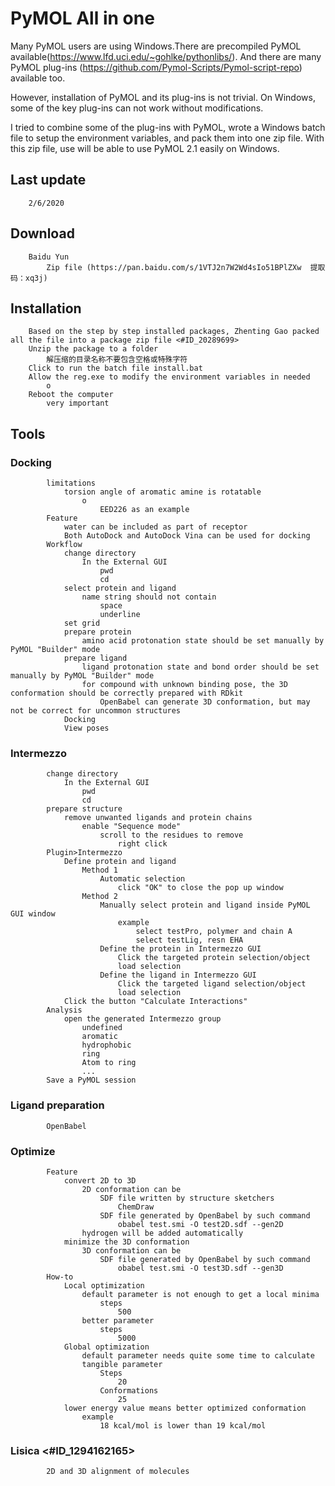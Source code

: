 # PyMOL All in one

Many PyMOL users are using Windows.There are precompiled PyMOL available(https://www.lfd.uci.edu/~gohlke/pythonlibs/). And there are many PyMOL plug-ins (https://github.com/Pymol-Scripts/Pymol-script-repo) available too.

However, installation of PyMOL and its plug-ins is not trivial. On Windows, some of the key plug-ins can not work without modifications.

I tried to combine some of the plug-ins with PyMOL, wrote a Windows batch file to setup the environment variables, and 
pack them into one zip file. With this zip file, use will be able to use PyMOL 2.1 easily on Windows.

##     Last update
        2/6/2020
##     Download
        Baidu Yun
            Zip file (https://pan.baidu.com/s/1VTJ2n7W2Wd4sIo51BPlZXw  提取码：xq3j)
 ##    Installation
        Based on the step by step installed packages, Zhenting Gao packed all the file into a package zip file <#ID_20289699>
        Unzip the package to a folder
            解压缩的目录名称不要包含空格或特殊字符
        Click to run the batch file install.bat
        Allow the reg.exe to modify the environment variables in needed
            o
        Reboot the computer
            very important
##     Tools
###        Docking
            limitations
                torsion angle of aromatic amine is rotatable
                    o
                        EED226 as an example
            Feature
                water can be included as part of receptor
                Both AutoDock and AutoDock Vina can be used for docking
            Workflow
                change directory
                    In the External GUI
                        pwd
                        cd 
                select protein and ligand
                    name string should not contain
                        space
                        underline
                set grid
                prepare protein
                    amino acid protonation state should be set manually by PyMOL "Builder" mode
                prepare ligand
                    ligand protonation state and bond order should be set manually by PyMOL "Builder" mode
                    for compound with unknown binding pose, the 3D conformation should be correctly prepared with RDkit
                        OpenBabel can generate 3D conformation, but may not be correct for uncommon structures
                Docking
                View poses
###         Intermezzo
            change directory
                In the External GUI
                    pwd
                    cd 
            prepare structure
                remove unwanted ligands and protein chains
                    enable "Sequence mode"
                        scroll to the residues to remove
                            right click
            Plugin>Intermezzo
                Define protein and ligand
                    Method 1
                        Automatic selection
                            click "OK" to close the pop up window
                    Method 2
                        Manually select protein and ligand inside PyMOL GUI window
                            example
                                select testPro, polymer and chain A
                                select testLig, resn EHA
                        Define the protein in Intermezzo GUI
                            Click the targeted protein selection/object
                            load selection
                        Define the ligand in Intermezzo GUI
                            Click the targeted ligand selection/object
                            load selection
                Click the button "Calculate Interactions"
            Analysis
                open the generated Intermezzo group
                    undefined
                    aromatic
                    hydrophobic
                    ring
                    Atom to ring
                    ...
            Save a PyMOL session
###         Ligand preparation
            OpenBabel
###        Optimize
            Feature
                convert 2D to 3D
                    2D conformation can be
                        SDF file written by structure sketchers
                            ChemDraw
                        SDF file generated by OpenBabel by such command
                            obabel test.smi -O test2D.sdf --gen2D
                    hydrogen will be added automatically
                minimize the 3D conformation
                    3D conformation can be
                        SDF file generated by OpenBabel by such command
                            obabel test.smi -O test3D.sdf --gen3D
            How-to
                Local optimization
                    default parameter is not enough to get a local minima
                        steps
                            500
                    better parameter
                        steps
                            5000
                Global optimization
                    default parameter needs quite some time to calculate
                    tangible parameter
                        Steps
                            20
                        Conformations
                            25
                lower energy value means better optimized conformation
                    example
                        18 kcal/mol is lower than 19 kcal/mol
###         Lisica <#ID_1294162165>
            2D and 3D alignment of molecules
